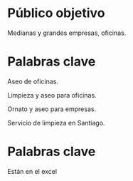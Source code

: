 # Público objetivo #

Medianas y grandes empresas, oficinas.

# Palabras clave #

Aseo de oficinas.

Limpieza y aseo para oficinas.

Ornato y aseo para empresas.

Servicio de limpieza en Santiago.

# Palabras clave

Están en el excel